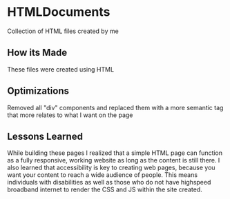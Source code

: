 # HTMLDocuments
Collection of HTML files created by me 
<h2>How its Made</h2>
<p>These files were created using HTML</p>

<h2>Optimizations</h2>
<p>Removed all "div" components and replaced them with a more semantic tag that more relates to what I want on the page</p>

<h2>Lessons Learned</h2>
<p>
  While building these pages I realized that a simple HTML page can function as a fully responsive, working website as long as the content is still there.
  I also learned that accessibility is key to creating web pages, because you want your content to reach a wide audience of people. This means individuals with disabilities
  as well as those who do not have highspeed broadband internet to render the CSS and JS within the site created.
</p>
